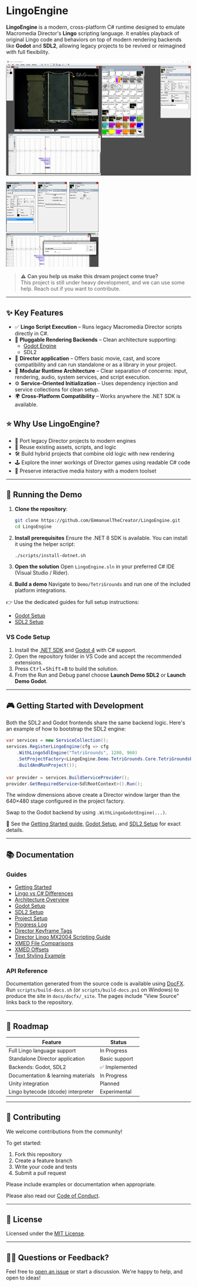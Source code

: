 # LingoEngine

**LingoEngine** is a modern, cross-platform C# runtime designed to emulate Macromedia Director's **Lingo** scripting language. It enables playback of original Lingo code and behaviors on top of modern rendering backends like **Godot** and **SDL2**, allowing legacy projects to be revived or reimagined with full flexibility.

![Director full screenshot](Images/Direcor-FullScreenshot.jpg)

<img src="Images/PropertyInspector.png" alt="Property Inspector" width="50%" />
<img src="Images/TempoChange.jpg" alt="Tempo Change" width="50%" />

> ⚠️ **Can you help us make this dream project come true?**  
> This project is still under heavy development, and we can use some help. Reach out if you want to contribute.

---

## ✨ Key Features

- ✅ **Lingo Script Execution** – Runs legacy Macromedia Director scripts directly in C#.
- 🔌 **Pluggable Rendering Backends** – Clean architecture supporting:
  - [Godot Engine](https://godotengine.org/)
  - SDL2
- 🧠 **Director application** – Offers basic movie, cast, and score compatibility and can run standalone or as a library in your project.
- 🧩 **Modular Runtime Architecture** – Clear separation of concerns: input, rendering, audio, system services, and script execution.
- ⚙️ **Service-Oriented Initialization** – Uses dependency injection and service collections for clean setup.
- 🌍 **Cross-Platform Compatibility** – Works anywhere the .NET SDK is available.

## ⭐ Why Use LingoEngine?

- 🚀 Port legacy Director projects to modern engines
- 🔁 Reuse existing assets, scripts, and logic
- 🛠️ Build hybrid projects that combine old logic with new rendering
- 🕹️ Explore the inner workings of Director games using readable C# code
- 💾 Preserve interactive media history with a modern toolset

---

## 🚀 Running the Demo

1. **Clone the repository**:

   ```bash
   git clone https://github.com/EmmanuelTheCreator/LingoEngine.git
   cd LingoEngine
   ```

2. **Install prerequisites**
   Ensure the .NET 8 SDK is available. You can install it using the helper script:

   ```bash
   ./scripts/install-dotnet.sh
   ```

3. **Open the solution**
   Open `LingoEngine.sln` in your preferred C# IDE (Visual Studio / Rider).

4. **Build a demo**
   Navigate to `Demo/TetriGrounds` and run one of the included platform integrations.

👉 Use the dedicated guides for full setup instructions:

- [Godot Setup](docs/GodotSetup.md)
- [SDL2 Setup](docs/SDLSetup.md)

### VS Code Setup

1. Install the [.NET SDK](https://learn.microsoft.com/dotnet/core/install/) and [Godot 4](https://godotengine.org/) with C# support.
2. Open the repository folder in VS Code and accept the recommended extensions.
3. Press <kbd>Ctrl</kbd>+<kbd>Shift</kbd>+<kbd>B</kbd> to build the solution.
4. From the Run and Debug panel choose **Launch Demo SDL2** or **Launch Demo Godot**.


---

## 🎮 Getting Started with Development

Both the SDL2 and Godot frontends share the same backend logic. Here's an example of how to bootstrap the SDL2 engine:

```csharp
var services = new ServiceCollection();
services.RegisterLingoEngine(cfg => cfg
    .WithLingoSdlEngine("TetriGrounds", 1280, 960)
    .SetProjectFactory<LingoEngine.Demo.TetriGrounds.Core.TetriGroundsProjectFactory>()
    .BuildAndRunProject());

var provider = services.BuildServiceProvider();
provider.GetRequiredService<SdlRootContext>().Run();
```
The window dimensions above create a Director window larger than the 640×480 stage configured in the project factory.

Swap to the Godot backend by using `.WithLingoGodotEngine(...)`.

📄 See the [Getting Started guide](docs/GettingStarted.md), [Godot Setup](docs/GodotSetup.md), and [SDL2 Setup](docs/SDLSetup.md) for exact details.

---

## 📚 Documentation

### Guides

- [Getting Started](docs/GettingStarted.md)
- [Lingo vs C# Differences](docs/Lingo_vs_CSharp.md)
- [Architecture Overview](docs/Architecture.md)
- [Godot Setup](docs/GodotSetup.md)
- [SDL2 Setup](docs/SDLSetup.md)
- [Project Setup](docs/ProjectSetup.md)
- [Progress Log](docs/Progress.md)
- [Director Keyframe Tags](docs/director_keyframe_tags.md)
- [Director Lingo MX2004 Scripting Guide](docs/Director_Lingo_mx2004_scripting.pdf)
- [XMED File Comparisons](docs/XMED_FileComparisons.md)
- [XMED Offsets](docs/XMED_Offsets.md)
- [Text Styling Example](docs/Text_Multi_Line_Multi_Style.md)

### API Reference

Documentation generated from the source code is available using [DocFX](https://github.com/dotnet/docfx). Run `scripts/build-docs.sh` (or `scripts/build-docs.ps1` on Windows) to produce the site in `docs/docfx/_site`. The pages include "View Source" links back to the repository.

---

## 🧭 Roadmap

| Feature                                | Status       |
|----------------------------------------|--------------|
| Full Lingo language support            | In Progress  |
| Standalone Director application        | Basic support |
| Backends: Godot, SDL2                  | ✅ Implemented |
| Documentation & learning materials     | In Progress  |
| Unity integration                      | Planned      |
| Lingo bytecode (dcode) interpreter     | Experimental |

---

## 🤝 Contributing

We welcome contributions from the community!

To get started:

1. Fork this repository
2. Create a feature branch
3. Write your code and tests
4. Submit a pull request

Please include examples or documentation when appropriate.

Please also read our [Code of Conduct](CODE_OF_CONDUCT.md).

---

## 📄 License

Licensed under the [MIT License](LICENSE).

---

## 🙋‍♂️ Questions or Feedback?

Feel free to [open an issue](https://github.com/EmmanuelTheCreator/LingoEngine/issues) or start a discussion. We're happy to help, and open to ideas!

